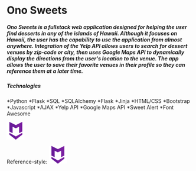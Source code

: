 # Ono Sweets

##### **Ono Sweets** is a fullstack web application designed for helping the user find desserts in any of the islands of Hawaii.  Although it focuses on Hawaii, the user has the capability to use the application from almost anywhere.  Integration of the Yelp API allows users to search for dessert venues by zip-code or city, then uses Google Maps API to dynamically display the directions from the user's location to the venue.  The app allows the user to save their favorite venues in their profile so they can reference them at a later time. 

##### **Technologies**

*Python
*Flask
*SQL
*SQLAlchemy
*Flask
*Jinja
*HTML/CSS
*Bootstrap
*Javascript 
*AJAX
*Yelp API
*Google Maps API
*Sweet Alert
*Font Awesome

![alt text](https://github.com/adam-p/markdown-here/raw/master/src/common/images/icon48.png "Logo Title Text 1")

Reference-style: 
![alt text][logo]

[logo]: https://github.com/adam-p/markdown-here/raw/master/src/common/images/icon48.png "Logo Title Text 2"

